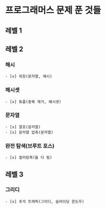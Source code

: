 
# 프로그래머스 문제 푼 것들

## 레벨 1

## 레벨 2
### 해시
    - [x] 위장(문자열, 해시)

### 해시셋
    - [x] 튜플(중복 제거, 해시셋)

### 문자열
    - [x] 괄호(문자열)
    - [x] 문자열 압축(문자열)

### 완전 탐색(브루트 포스)
    - [x] 컬러링북(둘 다 됨)

## 레벨 3
### 그리디
    - [x] 추석 트래픽(그리디, 슬라이딩 윈도우)